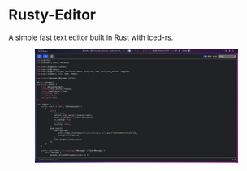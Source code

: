 # Rusty-Editor
A simple fast text editor built in Rust with iced-rs.

<p align="center">
  <img src="https://github.com/sk-bittok/rusty-editor/blob/main/assets/snapshot.png" width="400" />
</p>
